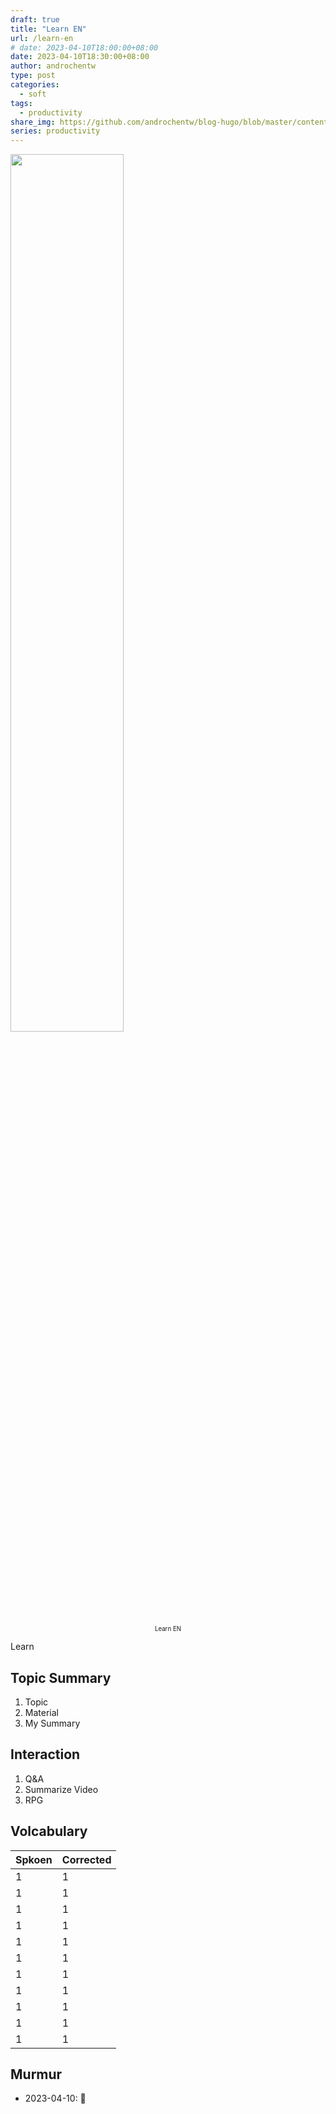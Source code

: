 ```yaml
---
draft: true
title: "Learn EN"
url: /learn-en
# date: 2023-04-10T18:00:00+08:00
date: 2023-04-10T18:30:00+08:00
author: androchentw
type: post
categories:
  - soft
tags: 
  - productivity
share_img: https://github.com/androchentw/blog-hugo/blob/master/content/life/learn-en/learn-en.png?raw=true
series: productivity
---
```


<img style="width:60%;" src="https://github.com/androchentw/blog-hugo/blob/master/content/life/learn-en/learn-en.png?raw=true">
<p align="center"><sub><sup>
  Learn EN
</sup></sub></p>

Learn

<!--more-->

## Topic Summary

1. Topic
2. Material
3. My Summary

## Interaction

1. Q&A
2. Summarize Video
3. RPG

## Volcabulary

| Spkoen | Corrected |
| ------ | --------- |
| 1 | 1 |
| 1 | 1 |
| 1 | 1 |
| 1 | 1 |
| 1 | 1 |
| 1 | 1 |
| 1 | 1 |
| 1 | 1 |
| 1 | 1 |
| 1 | 1 |
| 1 | 1 |

## Murmur

* 2023-04-10: 💪
